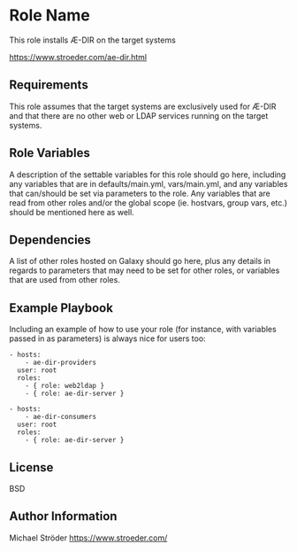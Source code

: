 Role Name
=========

This role installs Æ-DIR on the target systems

https://www.stroeder.com/ae-dir.html

Requirements
------------

This role assumes that the target systems are exclusively used for
Æ-DIR and that there are no other web or LDAP services running on
the target systems.

Role Variables
--------------

A description of the settable variables for this role should go
here, including any variables that are in defaults/main.yml,
vars/main.yml, and any variables that can/should be set via
parameters to the role. Any variables that are read from other roles
and/or the global scope (ie. hostvars, group vars, etc.) should be
mentioned here as well.

Dependencies
------------

A list of other roles hosted on Galaxy should go here, plus any
details in regards to parameters that may need to be set for other
roles, or variables that are used from other roles.

Example Playbook
----------------

Including an example of how to use your role (for instance, with
variables passed in as parameters) is always nice for users too:

    - hosts: 
        - ae-dir-providers
      user: root
      roles:
        - { role: web2ldap }
        - { role: ae-dir-server }

    - hosts:
        - ae-dir-consumers
      user: root
      roles:
        - { role: ae-dir-server }


License
-------

BSD

Author Information
------------------

Michael Ströder
https://www.stroeder.com/
